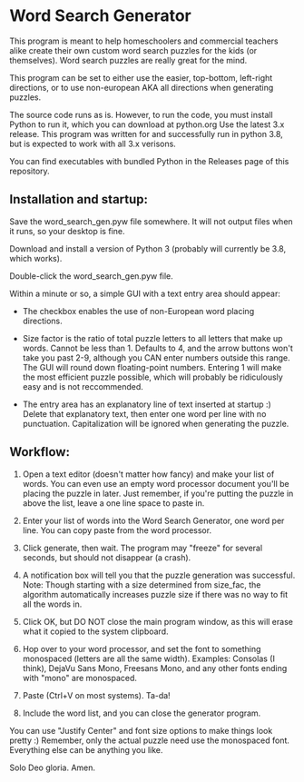 # Word Search Generator

This program is meant to help homeschoolers and commercial teachers alike create their own custom word search puzzles for the kids (or themselves). Word search puzzles are really great for the mind.

This program can be set to either use the easier, top-bottom, left-right directions, or to use non-european AKA all directions when generating puzzles.

The source code runs as is. However, to run the code, you must install Python to run it, which you can download at python.org
Use the latest 3.x release. This program was written for and successfully run in python 3.8, but is expected to work with all 3.x verisons.

You can find executables with bundled Python in the Releases page of this repository.


## Installation and startup:

Save the word_search_gen.pyw file somewhere. It will not output files when it runs, so your desktop is fine.

Download and install a version of Python 3 (probably will currently be 3.8, which works).

Double-click the word_search_gen.pyw file.

Within a minute or so, a simple GUI with a text entry area should appear:

- The checkbox enables the use of non-European word placing directions.

- Size factor is the ratio of total puzzle letters to all letters that make up words. Cannot be less than 1. Defaults to 4, and the arrow buttons won't take you past 2-9, although you CAN enter numbers outside this range. The GUI will round down floating-point numbers. Entering 1 will make the most efficient puzzle possible, which will probably be ridiculously easy and is not reccommended.

- The entry area has an explanatory line of text inserted at startup :) Delete that explanatory text, then enter one word per line with no punctuation. Capitalization will be ignored when generating the puzzle.


## Workflow:

1. Open a text editor (doesn't matter how fancy) and make your list of words. You can even use an empty word processor document you'll be placing the puzzle in later. Just remember, if you're putting the puzzle in above the list, leave a one line space to paste in.

2. Enter your list of words into the Word Search Generator, one word per line. You can copy paste from the word processor.

3. Click generate, then wait. The program may "freeze" for several seconds, but should not disappear (a crash).

4. A notification box will tell you that the puzzle generation was successful. Note: Though starting with a size determined from size_fac, the algorithm automatically increases puzzle size if there was no way to fit all the words in.

5. Click OK, but DO NOT close the main program window, as this will erase what it copied to the system clipboard.

6. Hop over to your word processor, and set the font to something monospaced (letters are all the same width). Examples: Consolas (I think), DejaVu Sans Mono, Freesans Mono, and any other fonts ending with "mono" are monospaced.

7. Paste (Ctrl+V on most systems). Ta-da!

8. Include the word list, and you can close the generator program.

You can use "Justify Center" and font size options to make things look pretty :) Remember, only the actual puzzle need use the monospaced font. Everything else can be anything you like.

Solo Deo gloria. Amen.
